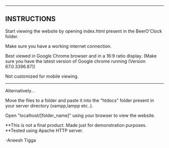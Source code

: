 ------------------------------------------------
INSTRUCTIONS
------------------------------------------------

Start viewing the website by opening index.html present in the BeerO'Clock folder.

Make sure you have a working internet connection.

Best viewed in Google Chrome browser and in a 16:9 ratio display. (Make sure you have the latest version of Google chrome running (Version 67.0.3396.87))

Not customized for mobile viewing.

-------------------------------------------------

Alternatively...

Move the files to a folder and paste it into the "htdocs" folder present in your server directory (xampp,lampp etc..).

Open "localhost/[folder_name]" using your browser to view the website.



**This is not a final product. Made just for demonstration purposes.
**Tested using Apache HTTP server.

-Aneesh Tigga
